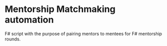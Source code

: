 # Mentorship Matchmaking automation
F# script with the purpose of pairing mentors to mentees for F# mentorship rounds.
